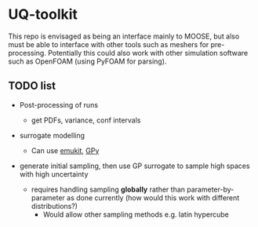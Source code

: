# UQ-toolkit

This repo is envisaged as being an interface mainly to MOOSE, but also must be able to interface with other tools such as meshers for pre-processing. Potentially this could also work with other simulation software such as OpenFOAM (using PyFOAM for parsing).


## TODO list
- Post-processing of runs
    - get PDFs, variance, conf intervals
- surrogate modelling
    - Can use [emukit](https://github.com/EmuKit/emukit), [GPy](https://github.com/SheffieldML/GPy)

- generate initial sampling, then use GP surrogate to sample high spaces with high uncertainty
    - requires handling sampling **globally** rather than parameter-by-parameter as done currently (how would this work with different distributions?)
        - Would allow other sampling methods e.g. latin hypercube

